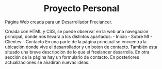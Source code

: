 <h1 align="center">Proyecto Personal</h1>
<p>Página Web creada para un Desarrollador Freelancer.</p>
<p>Creada con HTML y CSS, se puede observar en la web una navegacion principal, donde nos llevara a los distintos apartados:
  - Inicio 
  - Sobre MI
  - Clientes
  - Contacto
  En una parte de la página principal se encuentra la ubicación donde vive el desarrollador y un boton de contacto.
  También esta situado una breve descripción de lo que el freelancer desarrolla.
  En otra sección de la página hay un formulario de contacto.
  En posteriores actualizaciones se añadiran nuevas ideas.</p>
